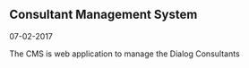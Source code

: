 ## Consultant Management System ##

07-02-2017

The CMS is web application to manage the Dialog Consultants 